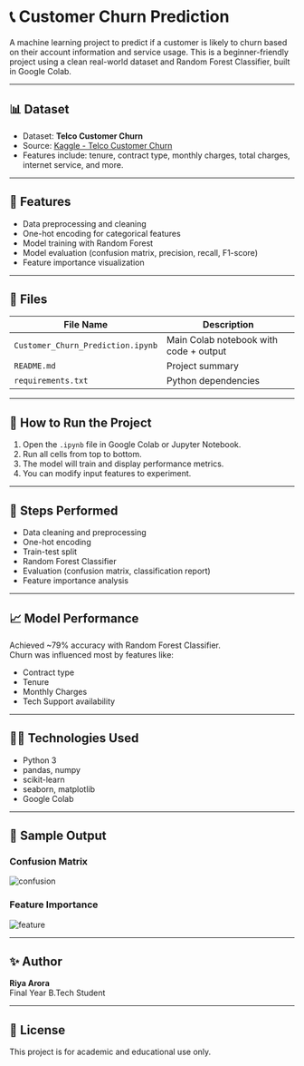 # 📞 Customer Churn Prediction

A machine learning project to predict if a customer is likely to churn based on their account information and service usage. This is a beginner-friendly project using a clean real-world dataset and Random Forest Classifier, built in Google Colab.

---

## 📊 Dataset

- Dataset: **Telco Customer Churn**
- Source: [Kaggle - Telco Customer Churn](https://www.kaggle.com/datasets/blastchar/telco-customer-churn)
- Features include: tenure, contract type, monthly charges, total charges, internet service, and more.

---

## 🚀 Features

- Data preprocessing and cleaning
- One-hot encoding for categorical features
- Model training with Random Forest
- Model evaluation (confusion matrix, precision, recall, F1-score)
- Feature importance visualization

---

## 📁 Files

| File Name                         | Description                                |
|----------------------------------|--------------------------------------------|
| `Customer_Churn_Prediction.ipynb` | Main Colab notebook with code + output     |
| `README.md`                      | Project summary                             |
| `requirements.txt`               | Python dependencies                         |

---

## 🧠 How to Run the Project

1. Open the `.ipynb` file in Google Colab or Jupyter Notebook.
2. Run all cells from top to bottom.
3. The model will train and display performance metrics.
4. You can modify input features to experiment.

---

## 🚀 Steps Performed
- Data cleaning and preprocessing
- One-hot encoding
- Train-test split
- Random Forest Classifier
- Evaluation (confusion matrix, classification report)
- Feature importance analysis

---

## 📈 Model Performance

Achieved ~79% accuracy with Random Forest Classifier.  
Churn was influenced most by features like:
- Contract type
- Tenure
- Monthly Charges
- Tech Support availability

---

## 🧑‍💻 Technologies Used

- Python 3
- pandas, numpy
- scikit-learn
- seaborn, matplotlib
- Google Colab

---
## 📸 Sample Output

### Confusion Matrix
![confusion]("D:\Images\confusion_matrix.png")

### Feature Importance
![feature]("D:\Images\feature_importance.png")

---

## ✨ Author

**Riya Arora**  
Final Year B.Tech Student  

---

## 📌 License

This project is for academic and educational use only.


